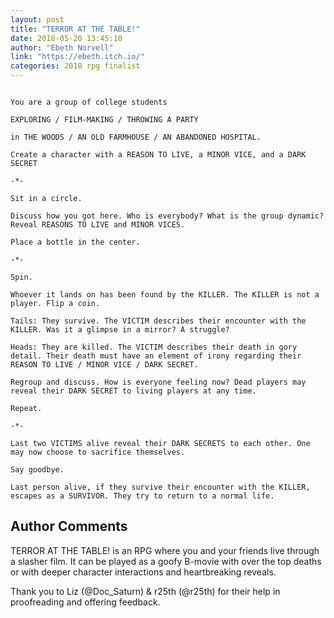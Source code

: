 ```yaml
---
layout: post
title: "TERROR AT THE TABLE!"
date: 2018-05-20 13:45:10
author: "Ebeth Norvell"
link: "https://ebeth.itch.io/"
categories: 2018 rpg finalist
---
```

```
  
You are a group of college students

EXPLORING / FILM-MAKING / THROWING A PARTY

in THE WOODS / AN OLD FARMHOUSE / AN ABANDONED HOSPITAL.

Create a character with a REASON TO LIVE, a MINOR VICE, and a DARK SECRET

-*-

Sit in a circle.

Discuss how you got here. Who is everybody? What is the group dynamic? Reveal REASONS TO LIVE and MINOR VICES.

Place a bottle in the center.

-*-

Spin.

Whoever it lands on has been found by the KILLER. The KILLER is not a player. Flip a coin.

Tails: They survive. The VICTIM describes their encounter with the KILLER. Was it a glimpse in a mirror? A struggle?

Heads: They are killed. The VICTIM describes their death in gory detail. Their death must have an element of irony regarding their REASON TO LIVE / MINOR VICE / DARK SECRET.

Regroup and discuss. How is everyone feeling now? Dead players may reveal their DARK SECRET to living players at any time.

Repeat.

-*-

Last two VICTIMS alive reveal their DARK SECRETS to each other. One may now choose to sacrifice themselves.

Say goodbye.

Last person alive, if they survive their encounter with the KILLER, escapes as a SURVIVOR. They try to return to a normal life.
```
## Author Comments 

TERROR AT THE TABLE! is an RPG where you and your friends live through a slasher film. It can be played as a goofy B-movie with over the top deaths or with deeper character interactions and heartbreaking reveals.

Thank you to Liz (@Doc_Saturn) & r25th (@r25th) for their help in proofreading and offering feedback.
